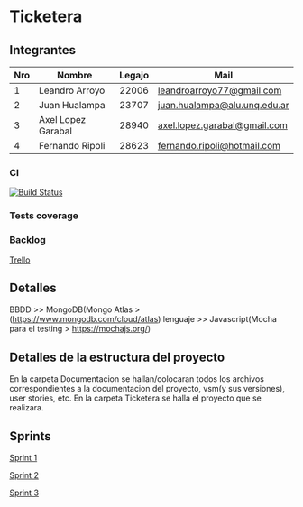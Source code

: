 # Ticketera

## Integrantes
Nro | Nombre | Legajo | Mail
----|--------|--------|------
1 | Leandro Arroyo | 22006 | leandroarroyo77@gmail.com
2 | Juan Hualampa | 23707 | juan.hualampa@alu.unq.edu.ar
3 | Axel Lopez Garabal | 28940 | axel.lopez.garabal@gmail.com
4 | Fernando Ripoli | 28623 | fernando.ripoli@hotmail.com

### CI

[![Build Status](https://travis-ci.com/AxelLopezGarabal/iisoft_Ticketera.svg?branch=master)](https://travis-ci.com/AxelLopezGarabal/iisoft_Ticketera)

### Tests coverage

### Backlog
[Trello](https://trello.com/b/WCATcekV)


## Detalles
  BBDD >> MongoDB(Mongo Atlas > (https://www.mongodb.com/cloud/atlas)
  lenguaje >> Javascript(Mocha para el testing > https://mochajs.org/)


## Detalles de la estructura del proyecto

En la carpeta Documentacion se hallan/colocaran todos los archivos correspondientes a la documentacion del proyecto, vsm(y sus versiones), user stories, etc. En la carpeta Ticketera se halla el proyecto que se realizara.


## Sprints
[Sprint 1](Documentation/sprints/sprint1)

[Sprint 2](Documentation/sprints/sprint2)

[Sprint 3](Documentation/sprints/sprint3)


